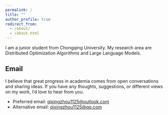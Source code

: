 ```yaml
---
permalink: /
title: ""
author_profile: true
redirect_from: 
  - /about/
  - /about.html
---
```


I am a junior student from Chongqing University. My research area are Distributed Optimization Algorithms and Large Language Models.

## Email

I believe that great progress in academia comes from open conversations and sharing ideas. If you have any thoughts, suggestions, or different views on my work, I’d love to hear from you.

- Preferred email: qixingzhou1125@outlook.com
- Alternative email: qixingzhou1125@qq.com